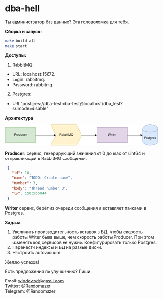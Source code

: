 dba-hell
===============================================
Ты администратор баз данных? Эта головоломка для тебя.

**Сборка и запуск:**

```bash
make build-all
make start
```

**Доступы:**

1. RabbitMQ:

- URL: localhost:15672.
- Login: rabbitmq.
- Password: rabbitmq.

2. Postgres:

- URI "postgres://dba-test:dba-test@localhost/dba_test?sslmode=disable"

**Архитектура**

![](arch.png)

**Producer**: сервис, генерирующий значения от 0 до max от uint64 и отправляющий в RabbitMQ 
 сообщения:
```json
 {
   "id": 10,                     
   "name": "TODO: Create name",   
   "number": 3,                   
   "body": "Thread number 3",     
   "ts": 1583506044              
 }
```

**Writer** сервис, берёт из очереди сообщения и вставляет пачками в Postgres.


**Задача**

1. Увеличить производительность вставок в БД, чтобы скорость работы Writer была выше, чем скорость работы Producer.
При этом изменять код сервисов не нужно. Конфигурировать только Postgres.
2. Перенести индексы и БД на разные диски.
3. Настроить autovacuum. 

Желаю успехов!

Есть предложения по улучшению? Пиши:

Email: windowod@gmail.com\
Twitter: @Randomazer\
Telegram: @Randomazer